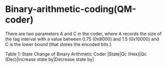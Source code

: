 # Binary-arithmetic-coding(QM-coder)
There are two parameters
A and C in the coder, where A records the size of the tag interval with a value between
0.75 (0x8000) and 1.5 (0x10000) and C is the lower bound (that stores the encoded bits.)

Table 1: State Change of Binary Arithmetic Coder
|State|Qc (Hex)|Qc (Dec)|Increase state by|Decrease state by|
